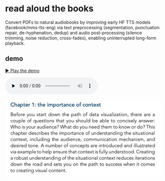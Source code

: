 # read aloud the books

Convert PDFs to natural audiobooks by improving early HF TTS models (facebook/mms-tts-eng) via text preprocessing (segmentation, punctuation repair, de-hyphenation, dedup) and audio post-processing (silence trimming, noise reduction, cross-fades), enabling uninterrupted long-form playback.


## demo

[▶️ Play the demo](https://raw.githubusercontent.com/jshuang0520/read_aloud_the_books/master/demo/partial_p29.mp3)

<audio controls preload="none"
       src="https://raw.githubusercontent.com/jshuang0520/read_aloud_the_books/master/demo/partial_p29.mp3">
  Your browser does not support the audio element.
</audio>


![partial_p29.jpg](demo/partial_p29.jpg)
